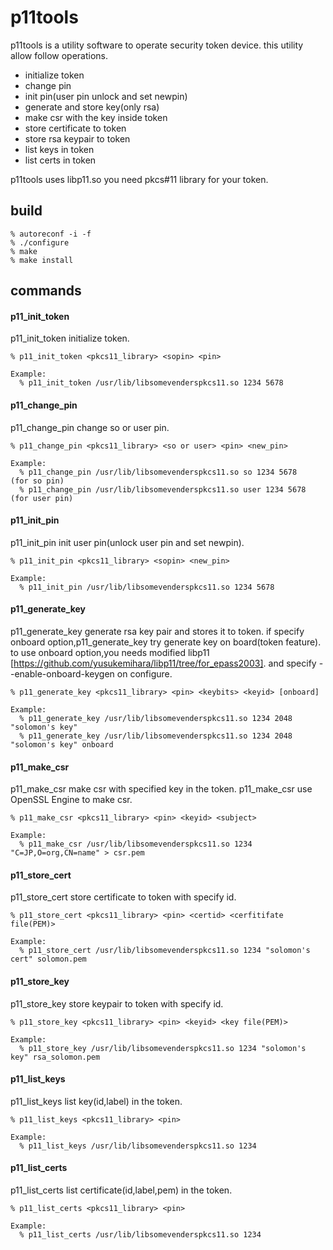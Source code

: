 p11tools
========

p11tools is a utility software to operate security token device.
this utility allow follow operations.

* initialize token
* change pin
* init pin(user pin unlock and set newpin)
* generate and store key(only rsa)
* make csr with the key inside token
* store certificate to token
* store rsa keypair to token
* list keys in token
* list certs in token

p11tools uses libp11.so you need pkcs#11 library for your token.

## build

    % autoreconf -i -f
    % ./configure
    % make
    % make install

## commands

#### p11_init_token

p11_init_token initialize token.

    % p11_init_token <pkcs11_library> <sopin> <pin>

    Example:
      % p11_init_token /usr/lib/libsomevenderspkcs11.so 1234 5678

#### p11_change_pin

p11_change_pin change so or user pin.

    % p11_change_pin <pkcs11_library> <so or user> <pin> <new_pin>

    Example:
      % p11_change_pin /usr/lib/libsomevenderspkcs11.so so 1234 5678   (for so pin)
      % p11_change_pin /usr/lib/libsomevenderspkcs11.so user 1234 5678 (for user pin)

#### p11_init_pin

p11_init_pin init user pin(unlock user pin and set newpin).

    % p11_init_pin <pkcs11_library> <sopin> <new_pin>

    Example:
      % p11_init_pin /usr/lib/libsomevenderspkcs11.so 1234 5678

#### p11_generate_key

p11_generate_key generate rsa key pair and stores it to token.
if specify onboard option,p11_generate_key try generate key on board(token feature).
to use onboard option,you needs modified libp11 [https://github.com/yusukemihara/libp11/tree/for_epass2003]. 
and specify --enable-onboard-keygen on configure.

    % p11_generate_key <pkcs11_library> <pin> <keybits> <keyid> [onboard]

    Example:
      % p11_generate_key /usr/lib/libsomevenderspkcs11.so 1234 2048 "solomon's key"
      % p11_generate_key /usr/lib/libsomevenderspkcs11.so 1234 2048 "solomon's key" onboard

#### p11_make_csr

p11_make_csr make csr with specified key in the token.
p11_make_csr use OpenSSL Engine to make csr.

    % p11_make_csr <pkcs11_library> <pin> <keyid> <subject>

    Example:
      % p11_make_csr /usr/lib/libsomevenderspkcs11.so 1234 "C=JP,O=org,CN=name" > csr.pem

#### p11_store_cert

p11_store_cert store certificate to token with specify id.

    % p11_store_cert <pkcs11_library> <pin> <certid> <cerfitifate file(PEM)>

    Example:
      % p11_store_cert /usr/lib/libsomevenderspkcs11.so 1234 "solomon's cert" solomon.pem

#### p11_store_key

p11_store_key store keypair to token with specify id.

    % p11_store_key <pkcs11_library> <pin> <keyid> <key file(PEM)>

    Example:
      % p11_store_key /usr/lib/libsomevenderspkcs11.so 1234 "solomon's key" rsa_solomon.pem

#### p11_list_keys

p11_list_keys list key(id,label) in the token.

    % p11_list_keys <pkcs11_library> <pin>

    Example:
      % p11_list_keys /usr/lib/libsomevenderspkcs11.so 1234

#### p11_list_certs

p11_list_certs list certificate(id,label,pem) in the token.

    % p11_list_certs <pkcs11_library> <pin>

    Example:
      % p11_list_certs /usr/lib/libsomevenderspkcs11.so 1234
